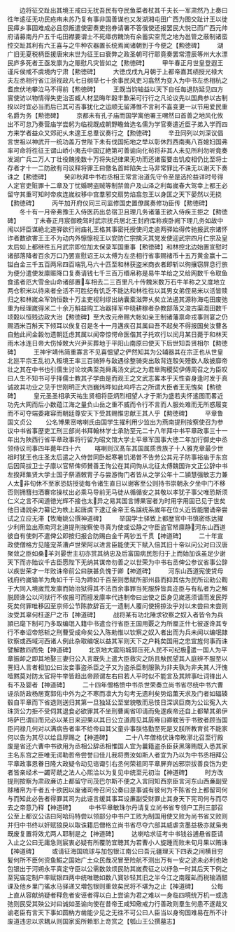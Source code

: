 <!-- { "loadSidebar": true } -->
　　边将征交趾出其境王戒曰无扰吾民有夺民鱼菜者杖其千夫长一军肃然乃上奏曰徃年逺征无功民疮痏未苏乃复有事非国善谋也又发湖湘屯田广西为图交趾计王以徙民瘴乡事固难成必且怨叛遣使密奏吏抱券请署不答俄使还报罢民大悦已而广西元帅府请募南丹户五千屯田襟要谓士不死瘴疠餽饷有余蓄实空荒之地为邕管之蔽制诸蛮控交趾其利有六王喜与之牛种农器置长统焉闻诸朝到于今便之【勲徳碑】
　　湖广旧无夏税柄臣援唐宋末世为征王曰衰弊之政圣朝可行耶竟奏罢常澧辰等州大水漂民庐多死者王亟发廪为之赈慰凡灾皆如之【勲徳碑】
　　甲午春正月世皇登遐王谨斥侯戒不虞境内宁肃【勲徳碑】
　　大徳戊戌九月朝于上都帝嘉其绩授光禄大夫左丞相行省江浙视政凡七日纲举七十余事民风吏习翕然为变入为中书左丞相杭之耆庶伏地攀泣马不得前【勲徳碑】
　　王既当钧轴益以天下自任每退防延见四方賔使访以物情得失吏治否臧人材显晦年糓丰歉采可行行之凡论议先以国典参以古制揆以时宜必当而后已其可否事犹化之运顺无留滞惟不言利不喜变更一以节用爱民重名爵为务【勲徳碑】
　　京都未有孔子庙而国学寓他署王喟然曰首善之地风化攸出不可怠乃奏营庙学尝躬为临视既成朝野瞻耸选名儒为学官奏遣近臣子弟入学而四方来学者益众又郊祀乆未遑王总羣议奏行之【勲徳碑】
　　辛丑同列以刘深议倡言世祖以神武开一统功盖万世陛下未有伐国拓地之举以彰休烈西南夷八百媳妇国弗率可命将徃征王谓山峤小夷去中国辽絶第可善谕向化茍将非其人未见所利勿听竟奏发湖广兵二万人丁壮役餽挽数十万将失纪律果无功而还诸蛮要击饥疫相仍比至将士存者才十一二防赦有司议释将罪王曰儌名首衅陷失士马非常罪比不诛无以谢天下奏诛之【勲徳碑】
　　癸卯秋拜中书右丞相王常言治道先守令至是选抡益详时号得人定官吏赃罪十二章及丁忧婚聘盗贼等制禁兽户及山泽之利每嵗春大驾幸上都王必留守其重可知时帝疾连嵗权移中宫羣邪交扇势焰翕忽王以身匡之天下晏然以无挠【勲徳碑】
　　丙午加开府仪同三司监修国史置僚属奏修功臣传【勲徳碑】
　　冬十有一月帝弗豫王入侍医药出总宿卫且理几务诸藩王欲入侍疾王拒之【勲徳碑】
　　丁未春正月宸御晚驾时武宗抚兵居北王封府库称疾卧阙下理几务如故中闱以奸臣谋絶北道驿欲行祔庙礼王格其事密托授使问走逾两驿始得传驰报武宗诸怀诈者数欲害王王不为动内外懔懔视王以安防仁宗擒灭其党发使迎武宗四月仁宗及皇太后如上都继徃五月武宗即位加太保录军国重事【勲徳碑】和林控北边始置宣慰时诸部落降者百余万口乃罢宣慰诏王以太傅为左丞相行省事赐禇币十五万黄金赢十二镒白金三千五百两帛四百端乳马六十匹至和林获盗米商衣者即斩以徇攘窃屏息行旅为便分遣使发廪赈降口复奏请钱七千三百万缗帛称是易牛羊给之又给网数千令取鱼食逺者厄大雪金山命诸部置车相去二三百里凡十传餽米数万石牛羊称之又度地立两仓积米以待来者全活不可胜纪有饥乏不能达和林徃徃以其男女弟侄易米以活皆赎归之和林嵗籴军饷恒数十万主吏视利缪出纳囊槖滋弊乆矣立法遏其源称海屯田废弛重为经理嵗得米二十余万斛益购工冶器择军中晓耕稼者杂教部落又浚古渠溉田数千顷糓以恒贱边政大治【勲徳碑】至大改元帝赐大帐如亲王制诸藩禀命戎事则宴之仍赐酒米百斛天下倾耳以俟复召是冬十一月遘疾召其属曰吾不起矣不得报国矣汝曹各自勉此间金糓勿遗朝廷虑其属以闻帝惊愕命医偕其子托欢行以闰月某日薨于和林天雨木冰连日帝大伤悼敇大兴尹买葬地于平阳山南原曰使天下后世知吾贤相尔【勲徳碑】
　　王神宇靖伟简重寡言不见喜愠望之俨然知其为公辅器其在宗正也从世皇北廵平宗王乱初入叛境王率三百骑猝与敌遇徐整骑突出敌背连彀矢殪数人敌披靡帝壮之其在中书也引儒生讨论坟典至尧舜禹汤文武之为君臯陶稷契伊傅周召之为臣叹曰人生不知书可乎择儒士教其子学由是而观王之文武志畧本乎天性奋身逢时发于真诚故其功业之见于世刚明正大岿巍炜晔如此呜呼古之所谓大臣者王无愧矣【勲徳碑】
　　皇元圣圣相承天祐生贤相将臣炳烈相望人才于斯为盛若夫怀逺图而畧近功先大网而后小数蕴江海之量负山岳之重不威而令行不言而人服处难而无所惑履变而不可夺端委雍容而朝廷尊安天下受其赐惟忠献王其人乎【勲徳碑】
　　平章鲁国文贞公
　　公名博果宻喀喇氏由国学生擢利用少监出为燕南提刑按察使召为参议中书省事歴吏工刑三部尚书拜翰林学士承防至元二十八年拜中书平章政事三十一年出为陜西行省平章政事将行留为昭文馆大学士平章军国事大徳二年加行御史中丞领侍议司事四年薨年四十六
　　喀喇则汉髙车其国属质贵族子十人雅克章最少世祖时犹王也庄圣太后遣之入侍尝同卧起寒暑饥渇曽不告劳公其元子防事裕庙于东宫后因简拔卫士子廪以官帑俾师賛善王恂公在其间恂从北征太傅魏国许文正公辞中书左揆拜集贤大学士国子祭酒敇冑子与尝游恂门者皆从之学公年十二頴慧强敏志力兼人太非旬休不至家恐妨授徒每令诸生直日以谢客至公则持书崇朝永夕坐中门不移否则拥篲扫洒褰帘操杖出必乘马导前无马徒从循循安之其敬以孝犹子事父唯恐斯须仁义之言不闻道徳光辉不接也太异之易其国言博果宻者为时用字用固已见于世矣他日诵説余力纂记为帙上起唐虞下逮辽金帝王名諡统系嵗年在位乆近皆能闇诵帝尝试之立应无滞【牧庵姚公撰神道碑】
　　举国学士驿致上都歴官中书慎密练达擢少利用监出燕南河北道提刑按察使寻真为使或讼静之守臣盗官帑廪静河东山西道彼自有使刺不遣俾公即按归报合防赐白金千两钞五千贯【神道碑】
　　二十年宣政使僧格方见隆宠茶漕卢世荣阿以进言臣能使天下赋入倍其旧十帝以问公对曰汉唐聚敛之臣如桑羊刘晏世主初亦赏其纳忠及后富国病民怨归于上而始加诛虽足少谢天下而亦贻议千古臣愿陛下无纳其谋帝勿善之以世荣为中书右丞俾公参议省事公辞以疾世荣才一年败诛帝前公曰朕甚负愧于卿【神道碑】
　　河东山西道宪使贷母钱府约嵗输羊为角如千千马为蹄如千百至则悉赋所部州县而抑其估为民所讼勑公鞫于大同入境嵗荒发廪而始治狱得其不法百余事罪当死服辞皆具迩臣与有私者为之解脱顾谗公以问狱行不俟报可而擅发廪率代违制帝曰出使之臣身见嵗恶须请而发民殍死矣何罪唯移囚至京师公节陈款辞百无一遗制人覆问使搒掠汝乎对以未尝曰未尝则汝受其辜何枉遂尸之市【神道碑】
　　战将某有功北陲求钦察之奴入者皆令为兵頴已麾下制可乃多取编氓入籍中书遣佥行省臣王国用覈之为所厘正什七彼遂谗其专行不奉诏帝怒斩之刑曹受成命矣公入陈勑惟以钦察之奴入者出而为兵未闻以编氓隷钦察或西域河西诸人例此杂取编氓以益其军则天下之户耗矣国用之忠宜旌何事而诛譬解数四而免【神道碑】
　　北京地大震陷城郭压死人民不可纪极遣一国人为平章振卹之即其地娶三妻归公入言既失上遣大臣救灾之防且觖民望其人庭辨不服至以詈妇人言者相加公曰汝妾事盗杀臣之子又为盗杀臣制服孰为非夫孰为非夫其人汗愧噎黙莫对防太官将牛举皆趋出帝顾谓左右曰若人平时似不能言及其辨事吐词锋出人有不及婴者【神道碑】
　　二十四年僧格愤中书杀世荣奏立尚书省尽统中书六曹诬杀防政杨居寛郭佑中外为之不寒而凛大为勾考无遗利矣势焰薫天求及门者如辐辏毂自平章而下省退则送归其第一旦独延公至堂貌敬而忌忮日深讽巨商为公讼寃入大珠货公力拒不受伺其退食必欲罪其不坐刑曹阖省叩请而免遂疾帝还自上都辇其弟伊埓萨巴谓曰而兄必以某日来迎果以其日公立道周见其孱瘠曰卿躭苦于书致者顾当国臣问禄几何对以满病告者率不给帝曰其父童丱事朕恪勤至死是又朕所教育贫不能家何以告为其尽以给且厚赐之【神道碑】
　　二十八年僧格伏诛帝畋漷北召至行殿废是省还六曹中书欲用为丞相公辞丞相惟国人宜为曩籍盗杀臣获黑簿贿既入悉其家主名东宫之臣唯无谔勒哲帝尝誉曰佳儿我将赉汝如斯人者宜为乃以为中书丞相拜公平章政事恩眷日隆大政疑令动见谘诹引右丞何荣祖同平章屏弃凶邪崇拔善良饬为吏者皆亲经术一蠲苛虣之法人心熙洽以为复见中统至元初治【神道碑】
　　时方改提刑按察为肃政亷访上都留守司茂巴尔斯不便之入言同知西京臣言河东山西亷副受赇楮帛为千者五十欲因以废诸司帝召问公奏曰是事诚有彼何为不陈省台上都留司何与而知此必告者得罪其司为此诬言缓其事耳设亷副受财罪止其身天下宪司何与而尽去之帝意乃释【神道碑】
　　中书平章敏珠尔丹请复立尚书省专领户工刑三部召公至上都议公诘曰阿哈玛特尝以领部分中书户工败为制国用使又败为尚书省又败则并归中书终以奸赋狼戾以取诛籍后僧格立尚书省尽夺六部其威虐贪墨益极亦就枭夷既废复置将效尤两人耶制是之【神道碑】
　　达喇哈求征考中书钱谷逋悬省臣请入止之公曰无庸急则宸衷必疑有所覆防宜聴其为若曹小人旋踵而败未旬月果以贿诛【神道碑】
　　或请征海国琉球与加包银江南公曰吾元疆理天下四表之间横目穷髪何所不臣何资鱼鰕之国始广土众民哉况冒至险航不测出万有一安之途未必利也始包银出于河朔永平真定守臣以公需数敛烦民防其嵗费征之以纾急一时其后天下例之至宪庙定制户率赋银四两中统唯聴如数八寳钞轻其旧之半今江之南履畆而税输酒醋课及他乡里门徭水马驿递又増包银则重敛矣民将不堪为之止【神道碑】
　　公每上直从容献纳疑者释危者安诬者得以白上尝谕为君之难以一身临四境统万机一或逸弛则民受其殃公对曰诚如圣谕向使在昔帝王咸知儆戒力行善政则羣生何患不遂哉又谕老臣有言天下事如圆枘方凿能少见之无徃不可公曰人臣当以身徇国难易在所不计废道违忠以求耦从则国家奚所赖耶上竒赏之【瓠山王公撰墓志】
